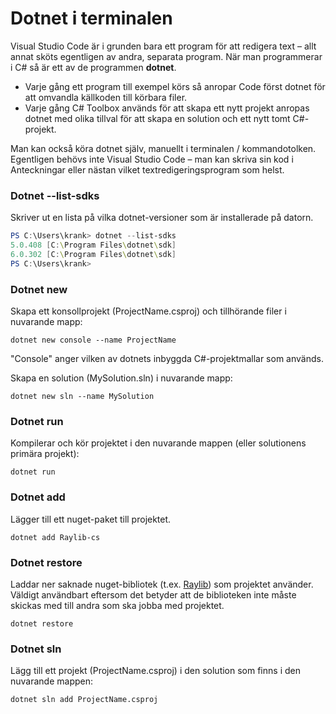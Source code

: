 # Dotnet i terminalen

Visual Studio Code är i grunden bara ett program för att redigera text – allt annat sköts egentligen av andra, separata program. När man programmerar i C# så är ett av de programmen **dotnet**.

* Varje gång ett program till exempel körs så anropar Code först dotnet för att omvandla källkoden till körbara filer.
* Varje gång C# Toolbox används för att skapa ett nytt projekt anropas dotnet med olika tillval för att skapa en solution och ett nytt tomt C#-projekt.

Man kan också köra dotnet själv, manuellt i terminalen / kommandotolken. Egentligen behövs inte Visual Studio Code – man kan skriva sin kod i Anteckningar eller nästan vilket textredigeringsprogram som helst.

### Dotnet --list-sdks

Skriver ut en lista på vilka dotnet-versioner som är installerade på datorn.

```powershell
PS C:\Users\krank> dotnet --list-sdks
5.0.408 [C:\Program Files\dotnet\sdk]
6.0.302 [C:\Program Files\dotnet\sdk]
PS C:\Users\krank>
```

### Dotnet new

Skapa ett konsollprojekt (ProjectName.csproj) och tillhörande filer i nuvarande mapp:

```
dotnet new console --name ProjectName
```

"Console" anger vilken av dotnets inbyggda C#-projektmallar som används.

Skapa en solution (MySolution.sln) i nuvarande mapp:

```
dotnet new sln --name MySolution
```

### Dotnet run

Kompilerar och kör projektet i den nuvarande mappen (eller solutionens primära projekt):

```
dotnet run
```

### Dotnet add

Lägger till ett nuget-paket till projektet.

```
dotnet add Raylib-cs
```

### Dotnet restore

Laddar ner saknade nuget-bibliotek (t.ex. [Raylib](../grafik/raylib/)) som projektet använder. Väldigt användbart eftersom det betyder att de biblioteken inte måste skickas med till andra som ska jobba med projektet.

```
dotnet restore
```

### Dotnet sln

Lägg till ett projekt (ProjectName.csproj) i den solution som finns i den nuvarande mappen:

```
dotnet sln add ProjectName.csproj
```

